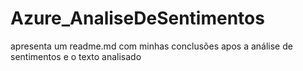# Azure_AnaliseDeSentimentos
apresenta um readme.md com minhas conclusões apos a análise de sentimentos e o texto analisado
